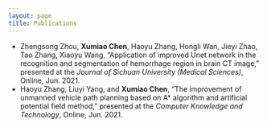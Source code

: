 ```yaml
---
layout: page
title: Publications
---
```


* Zhengsong Zhou, **Xumiao Chen**, Haoyu Zhang, Hongli Wan, Jieyi Zhao, Tao Zhang, Xiaoyu Wang, “Application of improved Unet network in the recognition and segmentation of hemorrhage region in brain CT image,” presented at the *Journal of Sichuan University (Medical Sciences)*, Online, Jun. 2021.
* Haoyu Zhang, Liuyi Yang, and **Xumiao Chen**, “The improvement of unmanned vehicle path planning based on A* algorithm and artificial potential field method,” presented at the *Computer Knowledge and Technology*, Online, Jun. 2021.



